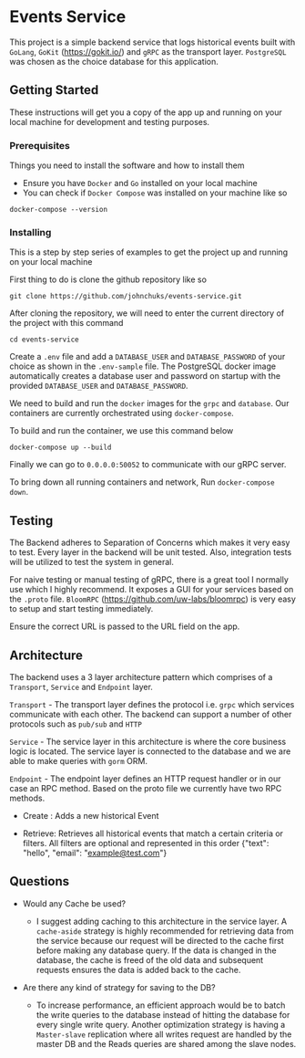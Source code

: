 # Events Service
This project is a simple backend service that logs historical events built with `GoLang`, `GoKit` (https://gokit.io/) and `gRPC` as the transport layer. `PostgreSQL` was chosen as the choice database for this application.

## Getting Started

These instructions will get you a copy of the app up and running on your local machine for development and testing purposes.

### Prerequisites

Things you need to install the software and how to install them
- Ensure you have `Docker` and `Go` installed on your local machine
- You can check if `Docker Compose` was installed on your machine like so 

```
docker-compose --version
```

### Installing

This is a step by step series of examples to get the project up and running on your local machine

First thing to do is clone the github repository like so

```
git clone https://github.com/johnchuks/events-service.git
```

After cloning the repository, we will need to enter the current directory of the project with this command

```
cd events-service
```

Create a `.env` file and add a `DATABASE_USER` and `DATABASE_PASSWORD` of your choice as shown in the `.env-sample` file. The PostgreSQL docker image automatically creates a database user and password on startup with the provided `DATABASE_USER` and `DATABASE_PASSWORD`.

We need to build and run the `docker` images for the `grpc` and `database`. Our containers are currently orchestrated using `docker-compose`.

To build and run the container, we use this command below

```
docker-compose up --build
```

Finally we can go to `0.0.0.0:50052` to communicate with our gRPC server.

To bring down all running containers and network, Run `docker-compose down`.


## Testing

The Backend adheres to Separation of Concerns which makes it very easy to test. Every layer in the backend will be unit tested. Also, integration tests will be utilized to test the system in general.

For naive testing or manual testing of gRPC, there is a great tool I normally use which I highly recommend. It exposes a GUI for your services based on the `.proto` file. `BloomRPC` (https://github.com/uw-labs/bloomrpc) is very easy to setup and start testing immediately. 

Ensure the correct URL is passed to the URL field on the app.


## Architecture
The backend uses a 3 layer architecture pattern which comprises of a `Transport`, `Service` and `Endpoint` layer.

`Transport` - The transport layer defines the protocol i.e. `grpc` which services communicate with each other. The backend can support a number of other protocols such as `pub/sub` and  `HTTP`

`Service` - The service layer in this architecture is where the core business logic is located. The service layer is connected to the database and we are able to make queries with `gorm` ORM.

`Endpoint` - The endpoint layer defines an HTTP request handler or in our case an RPC method. Based on the proto file we currently have two RPC methods.

- Create : Adds a new historical Event

- Retrieve: Retrieves all historical events that match a certain criteria or filters. All filters are optional and represented in this order {"text": "hello", "email": "example@test.com"}

## Questions

- Would any Cache be used? 

    - I suggest adding caching to this architecture in the service layer. A `cache-aside` strategy is highly recommended for retrieving data from the service because our request will be directed to the cache first before making any database query. If the data is changed in the database, the cache is freed of the old data and subsequent requests ensures the data is added back to the cache.


- Are there any kind of strategy for saving to the DB? 
    - To increase performance, an efficient approach would be to batch the write queries to the database instead of hitting the database for every single write query. Another optimization strategy is having a `Master-slave` replication where all writes request are handled by the master DB and the Reads queries are shared among the slave nodes.